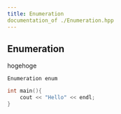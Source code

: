 ```yaml
---
title: Enumeration
documentation_of ./Enumeration.hpp
---
```


## Enumeration

hogehoge

`Enumeration enum`

```cpp
int main(){
    cout << "Hello" << endl;
}
```